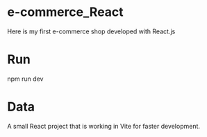 # e-commerce_React
 Here is my first e-commerce shop developed with React.js

# Run
npm run dev

# Data
A small React project that is working in Vite for faster development.

